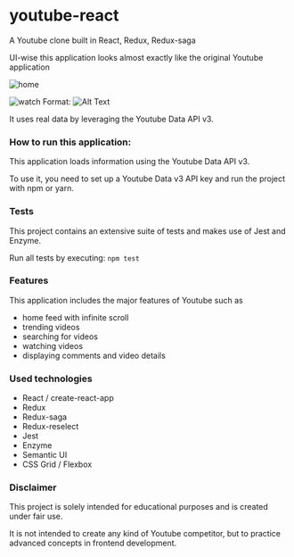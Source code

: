 # youtube-react
A Youtube clone built in React, Redux, Redux-saga 

UI-wise this application looks almost exactly like the original Youtube application

![home](/images/home.png)

![watch](/images/watch.png)
Format: ![Alt Text](url)

It uses real data by leveraging the Youtube Data API v3. 

### How to run this application:
This application loads information using the Youtube Data API v3.

To use it, you need to set up a Youtube Data v3 API key and run the project with npm or yarn.

### Tests
This project contains an extensive suite of tests and makes use of Jest and Enzyme.

Run all tests by executing:
``` npm test ```

### Features
This application includes the major features of Youtube such as

* home feed with infinite scroll
* trending videos
* searching for videos
* watching videos
* displaying comments and video details

### Used technologies
* React / create-react-app
* Redux
* Redux-saga
* Redux-reselect
* Jest
* Enzyme
* Semantic UI
* CSS Grid / Flexbox

### Disclaimer
This project is solely intended for educational purposes and is created under fair use.

It is not intended to create any kind of Youtube competitor, but to practice advanced concepts in frontend development.
